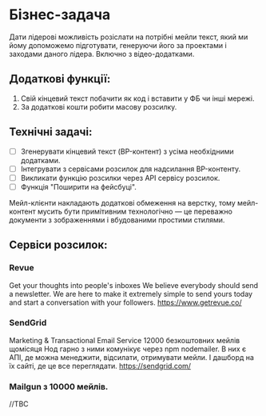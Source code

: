 # Бізнес-задача

Дати лідерові можливість розіслати на потрібні мейли текст, який ми йому допоможемо підготувати, генеруючи його за проектами і заходами даного лідера. Включно з відео-додатками.

## Додаткові функції:
1. Свій кінцевий текст побачити як код і вставити у ФБ чи інші мережі.
2. За додаткові кошти робити масову розсилку.

## Технічні задачі:

- [ ] Згенерувати кінцевий текст (BP-контент) з усіма необхідними додатками.
- [ ] Інтегрувати з сервісами розсилок для надсилання BP-контенту.
- [ ] Викликати функцію розсилки через АРІ сервісу розсилок.
- [ ] Функція "Поширити на фейсбуці".

Мейл-клієнти накладають додаткові обмеження на верстку, тому мейл-контент мусить бути примітивним технологічно — це переважно документи з зображеннями і вбудованими простими стилями.

## Сервіси розсилок:

### Revue
Get your thoughts into people's inboxes
We believe everybody should send a newsletter. We are here to make it extremely simple to send yours today and start a conversation with your followers.
https://www.getrevue.co/

### SendGrid
Marketing & Transactional Email Service
12000 безкоштовних мейлів щомісяця
Нод гарно з ними комунікує через npm nodemailer.
В них є АПІ, де можна менеджити, відсилати, отримувати мейли.
І дашборд на їх сайті, де це все переглядати.
https://sendgrid.com/

### Mailgun з 10000 мейлів.

//TBC
